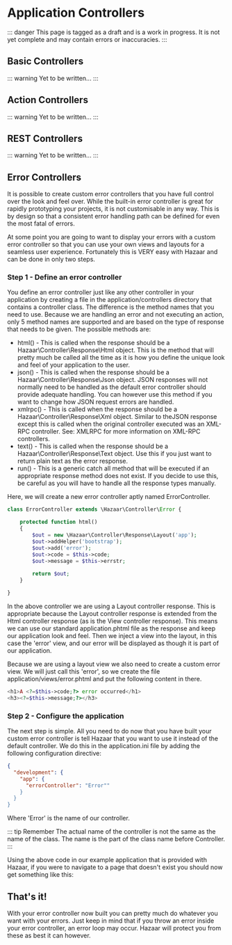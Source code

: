 # Application Controllers

::: danger
This page is tagged as a draft and is a work in progress.  It is not yet complete and may contain errors or inaccuracies.
:::

## Basic Controllers

::: warning
Yet to be written...
:::

## Action Controllers

::: warning
Yet to be written...
:::

## REST Controllers

::: warning
Yet to be written...
:::

## Error Controllers

It is possible to create custom error controllers that you have full control over the look and feel over. While the built-in error controller is great for rapidly prototyping your projects, it is not customisable in any way. This is by design so that a consistent error handling path can be defined for even the most fatal of errors.

At some point you are going to want to display your errors with a custom error controller so that you can use your own views and layouts for a seamless user experience. Fortunately this is VERY easy with Hazaar and can be done in only two steps.

### Step 1 - Define an error controller

You define an error controller just like any other controller in your application by creating a file in the application/controllers directory that contains a controller class. The difference is the method names that you need to use. Because we are handling an error and not executing an action, only 5 method names are supported and are based on the type of response that needs to be given. The possible methods are:

* html() - This is called when the response should be a Hazaar\Controller\Response\Html object. This is the method that will pretty much be called all the time as it is how you define the unique look and feel of your application to the user.
* json() - This is called when the response should be a Hazaar\Controller\Response\Json object. JSON responses will not normally need to be handled as the default error controller should provide adequate handling. You can however use this method if you want to change how JSON request errors are handled.
* xmlrpc() - This is called when the response should be a Hazaar\Controller\Response\Xml object. Similar to theJSON response except this is called when the original controller executed was an XML-RPC controller. See: XMLRPC for more information on XML-RPC controllers.
* text() - This is called when the response should be a Hazaar\Controller\Response\Text object. Use this if you just want to return plain text as the error response.
* run() - This is a generic catch all method that will be executed if an appropriate response method does not exist. If you decide to use this, be careful as you will have to handle all the response types manually.

Here, we will create a new error controller aptly named ErrorController.

```php
class ErrorController extends \Hazaar\Controller\Error {

    protected function html() 
    {
        $out = new \Hazaar\Controller\Response\Layout('app');
        $out->addHelper('bootstrap');
        $out->add('error');
        $out->code = $this->code;
        $out->message = $this->errstr;
  
        return $out;
    }

}
```

In the above controller we are using a Layout controller response. This is appropriate because the Layout controller response is extended from the Html controller response (as is the View controller response). This means we can use our standard application.phtml file as the response and keep our application look and feel. Then we inject a view into the layout, in this case the 'error' view, and our error will be displayed as though it is part of our application.

Because we are using a layout view we also need to create a custom error view. We will just call this 'error', so we create the file application/views/error.phtml and put the following content in there.

```php
<h1>A <?=$this->code;?> error occurred</h1>
<h3><?=$this->message;?></h3>
```

### Step 2 - Configure the application

The next step is simple. All you need to do now that you have built your custom error controller is tell Hazaar that you want to use it instead of the default controller. We do this in the application.ini file by adding the following configuration directive:

```json
{
  "development": {
    "app": {
      "errorController": "Error""
    }
  }
}
```

Where 'Error' is the name of our controller.

::: tip Remember
The actual name of the controller is not the same as the name of the class. The name is the part of the class name before Controller.
:::

Using the above code in our example application that is provided with Hazaar, if you were to navigate to a page that doesn't exist you should now get something like this:

## That's it!

With your error controller now built you can pretty much do whatever you want with your errors. Just keep in mind that if you throw an error inside your error controller, an error loop may occur. Hazaar will protect you from these as best it can however.